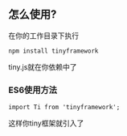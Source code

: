 ## 怎么使用?

在你的工作目录下执行
```
npm install tinyframework
```
tiny.js就在你依赖中了

### ES6使用方法

```
import Ti from 'tinyframework';
```
这样你tiny框架就引入了


